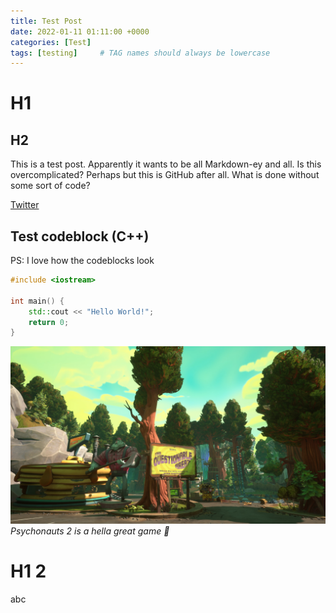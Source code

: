 ```yaml
---
title: Test Post
date: 2022-01-11 01:11:00 +0000
categories: [Test]
tags: [testing]     # TAG names should always be lowercase
---
```


# H1
## H2
This is a test post. Apparently it wants to be all Markdown-ey and all. Is this overcomplicated? Perhaps but this is GitHub after all. What is done without some sort of code?

[Twitter](https://twitter.com/SpiderVice)

## Test codeblock (C++)
PS: I love how the codeblocks look
```cpp
#include <iostream>

int main() {
    std::cout << "Hello World!";
    return 0;
}
```

![An avatar](/assets/posts/images/psychonauts.jpg)
_Psychonauts 2 is a hella great game 🥰_ 

# H1 2
abc